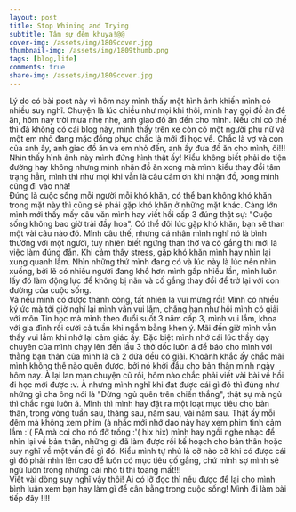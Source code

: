 ```yaml
---
layout: post
title: Stop Whining and Trying
subtitle: Tâm sự đêm khuya!@@
cover-img: /assets/img/1809cover.jpg
thumbnail-img: /assets/img/1809thumb.png
tags: [blog,life]
comments: true
share-img: /assets/img/1809cover.jpg
---
```

Lý do có bài post này vì hôm nay mình thấy một hình ảnh khiến mình có nhiều suy nghĩ. Chuyện là lúc chiều như mọi khi thôi, mình hay gọi đồ ăn để ăn, hôm nay trời mưa nhẹ nhẹ, anh giao đồ ăn đến cho mình. Nếu chỉ có thế thì đã không có cái blog này, mình thấy trên xe còn có một người phụ nữ và một em nhỏ đang mặc đồng phục chắc là mới đi học về. Chắc là vợ và con của anh ấy, anh giao đồ ăn và em nhỏ đến, anh ấy đưa đồ ăn cho mình, ôi!!! Nhìn thấy hình ảnh này mình đứng hình thật ấy! Kiểu không biết phải do tiện đường hay không nhưng mình nhận đồ ăn xong mà mình kiểu thay đổi tâm trạng hẳn, mình thì như mọi khi vẫn là câu cảm ơn khi nhận đồ, xong mình cũng đi vào nhà!<br>
Đúng là cuộc sống mỗi người mỗi khó khăn, có thể bạn không khó khăn trong mặt này thì cũng sẽ phải gặp khó khăn ở những mặt khác. Càng lớn mình mới thấy mấy câu văn mình hay viết hồi cấp 3 đúng thật sự: "Cuộc sống không bao giờ trải đầy hoa". Có thể đôi lúc gặp khó khăn, bạn sẽ than một vài câu nào đó. Mình câu thế, nhưng cá nhân mình nghĩ nó là bình thường với một người, tuy nhiên biết ngừng than thở và cố gắng thì mới là việc làm đúng đắn. Khi cảm thấy stress, gặp khó khăn mình hay nhìn lại xung quanh lắm. Nhìn những thứ mình đang có và lúc này là lúc nên nhìn xuống, bởi lẽ có nhiều người đang khổ hơn mình gấp nhiều lần, mình luôn lấy đó làm động lực để không bị nãn và cố gắng thay đổi để trở lại với con đường của cuộc sống.<br>
Và nếu mình có được thành công, tất nhiên là vui mừng rồi! Mình có nhiều ký ức mà tới giờ nghĩ lại mình vẫn vui lắm, chẳng hạn như hồi mình có giải với môn Tin học mà mình theo đuổi suốt 3 năm cấp 3, mình vui lắm, khoa với gia đình rồi cười cả tuần khi ngắm bằng khen ý. Mãi đến giờ mình vẫn thấy vui lắm khi nhớ lại cảm giác ấy. Đặc biệt mình nhớ cái lúc thầy dạy chuyên của mình chạy lên đến lầu 3 thở dốc luôn á để báo cho mình với thằng bạn thân của mình là cả 2 đứa đều có giải. Khoảnh khắc ấy chắc mãi mình không thể nào quên được, bởi nó khởi đầu cho bản thân mình ngày hôm nay. À lại lan man chuyện cũ rồi, hôm nào chắc phải viết vài bài về hồi đi học mới được :v. À nhưng mình nghĩ khi đạt được cái gì đó thì đúng như những gì cha ông nói là "Đừng ngủ quên trên chiến thắng", thật sự mà ngủ thì chắc ngủ luôn á. Mình thì mình hay đặt ra một loạt mục tiêu cho bản thân, trong vòng tuần sau, tháng sau, năm sau, vài năm sau. Thật ấy mỗi đêm mà không xem phim (à nhắc mới nhớ dạo này hay xem phim tình cảm lắm :'( FA mà coi cho nó đỡ trống :'( hix hix) mình hay ngồi nghe nhạc để nhìn lại về bản thân, những gì đã làm được rồi kế hoạch cho bản thân hoặc suy nghĩ về một vấn đề gì đó. Kiểu mình tự nhủ là cỡ nào cỡ khi có được cái gì đó phải nhìn lên cao để luôn có mục tiêu cố gắng, chứ mình sợ mình sẽ ngủ luôn trong những cái nhỏ tí thì toang mất!!!<br>
Viết vài dòng suy nghĩ vậy thôi! Ai có lỡ đọc thì nếu được để lại cho mình bình luận xem bạn hay làm gì để cân bằng trong cuộc sống! Mình đi làm bài tiếp đây !!!!
